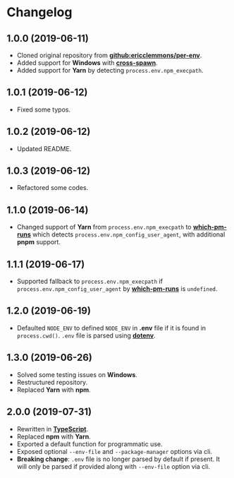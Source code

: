 # Changelog

## 1.0.0 (2019-06-11)

-   Cloned original repository from [**github:ericclemmons/per-env**](https://github.com/ericclemmons/per-env).
-   Added support for **Windows** with [**cross-spawn**](https://www.npmjs.com/package/cross-spawn).
-   Added support for **Yarn** by detecting `process.env.npm_execpath`.

## 1.0.1 (2019-06-12)

-   Fixed some typos.

## 1.0.2 (2019-06-12)

-   Updated README.

## 1.0.3 (2019-06-12)

-   Refactored some codes.

## 1.1.0 (2019-06-14)

-   Changed support of **Yarn** from `process.env.npm_execpath` to [**which-pm-runs**](https://www.npmjs.com/package/which-pm-runs) which detects `process.env.npm_config_user_agent`, with additional **pnpm** support.

## 1.1.1 (2019-06-17)

-   Supported fallback to `process.env.npm_execpath` if `process.env.npm_config_user_agent` by [**which-pm-runs**](https://www.npmjs.com/package/which-pm-runs) is `undefined`.

## 1.2.0 (2019-06-19)

-   Defaulted `NODE_ENV` to defined `NODE_ENV` in **.env** file if it is found in `process.cwd()`. `.env` file is parsed using [**dotenv**](https://www.npmjs.com/package/dotenv).

## 1.3.0 (2019-06-26)

-   Solved some testing issues on **Windows**.
-   Restructured repository.
-   Replaced **Yarn** with **npm**.

## 2.0.0 (2019-07-31)

-   Rewritten in [**TypeScript**](https://www.typescriptlang.org/).
-   Replaced **npm** with **Yarn**.
-   Exported a default function for programmatic use.
-   Exposed optional `--env-file` and `--package-manager` options via cli.
-   **Breaking change**: `.env` file is no longer parsed by default if present. It will only be parsed if provided along with `--env-file` option via cli.
